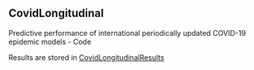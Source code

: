 ## CovidLongitudinal

Predictive performance of international periodically updated COVID-19 epidemic models - Code



Results are stored in [CovidLongitudinalResults](https://github.com/pourmalek/CovidLongitudinalResults)

